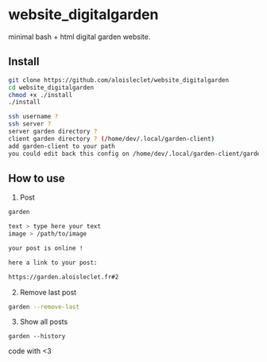# website_digitalgarden

minimal bash + html digital garden website.

## Install

```bash
git clone https://github.com/aloisleclet/website_digitalgarden
cd website_digitalgarden
chmod +x ./install
./install
```

```bash
ssh username ?
ssh server ?
server garden directory ?
client garden directory ? (/home/dev/.local/garden-client)
add garden-client to your path 
you could edit back this config on /home/dev/.local/garden-client/garden.config
```

## How to use

1. Post

```bash
garden
```

```bash
text > type here your text
image > /path/to/image

your post is online !

here a link to your post:

https://garden.aloisleclet.fr#2 
```

2. Remove last post

```bash
garden --remove-last
```

3. Show all posts

```
garden --history
```

code with <3
